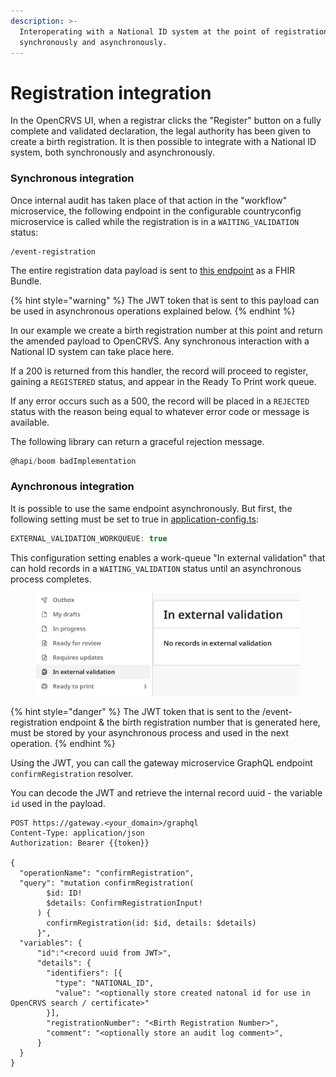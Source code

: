 ```yaml
---
description: >-
  Interoperating with a National ID system at the point of registration, both
  synchronously and asynchronously.
---
```


# Registration integration

In the OpenCRVS UI, when a registrar clicks the "Register" button on a fully complete and validated declaration, the legal authority has been given to create a birth registration.  It is then possible to integrate with a National ID system, both synchronously and asynchronously.



### Synchronous integration

Once internal audit has taken place of that action in the "workflow" microservice, the following endpoint in the configurable countryconfig microservice is called while the registration is in a `WAITING_VALIDATION` status:

```
/event-registration
```

The entire registration data payload is sent to [this endpoint](https://github.com/opencrvs/opencrvs-countryconfig/blob/4d9b0081e38f11325ff47cecc3a51df85b50cffb/src/index.ts#L431) as a FHIR Bundle.

{% hint style="warning" %}
The JWT token that is sent to this payload can be used in asynchronous operations explained below.
{% endhint %}

In our example we create a birth registration number at this point and return the amended payload to OpenCRVS.  Any synchronous interaction with a National ID system can take place here.

If a 200 is returned from this handler, the record will proceed to register, gaining a `REGISTERED` status, and appear in the Ready To Print work queue.

If any error occurs such as a 500, the record will be placed in a `REJECTED` status with the reason being equal to whatever error code or message is available.  &#x20;

The following library can return a graceful rejection message.

```typescript
@hapi/boom badImplementation
```

&#x20; &#x20;

### Aynchronous integration

It is possible to use the same endpoint asynchronously.  But first, the following setting must be set to true in [application-config.ts](../../../default-configuration/opencrvs-configuration-in-farajaland/application-settings.md):

```typescript
EXTERNAL_VALIDATION_WORKQUEUE: true
```

This configuration setting enables a work-queue "In external validation" that can hold records in a `WAITING_VALIDATION` status until an asynchronous process completes.

<figure><img src="../../../.gitbook/assets/Screenshot 2025-06-05 at 18.02.55.png" alt=""><figcaption></figcaption></figure>

{% hint style="danger" %}
The JWT token that is sent to the /event-registration endpoint & the birth registration number that is generated here, must be stored by your asynchronous process and used in the next operation.
{% endhint %}

Using the JWT, you can call the gateway microservice GraphQL endpoint `confirmRegistration` resolver.

You can decode the JWT and retrieve the internal record uuid - the variable `id` used in the payload.

```
POST https://gateway.<your_domain>/graphql
Content-Type: application/json
Authorization: Bearer {{token}}

{
  "operationName": "confirmRegistration",
  "query": "mutation confirmRegistration(
        $id: ID!
        $details: ConfirmRegistrationInput!
      ) {
        confirmRegistration(id: $id, details: $details)
      }",  
  "variables": {
      "id":"<record uuid from JWT>",
      "details": {
        "identifiers": [{
          "type": "NATIONAL_ID",
          "value": "<optionally store created natonal id for use in OpenCRVS search / certificate>"
        }],
        "registrationNumber": "<Birth Registration Number>",
        "comment": "<optionally store an audit log comment>",
      }
  }
}
```
